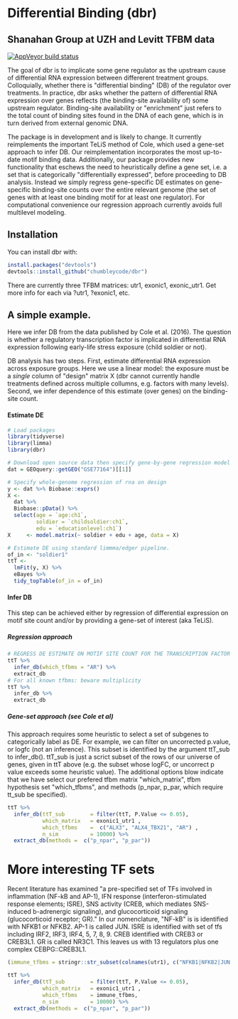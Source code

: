 
<!-- README.md is generated from README.Rmd. Please edit that file -->
Differential Binding (dbr)
==========================

Shanahan Group at UZH and Levitt TFBM data
------------------------------------------

<!-- [![Travis build status](https://travis-ci.org/chumbleycode/dbr.svg?branch=master)](https://travis-ci.org/chumbleycode/dbr) -->
[![AppVeyor build status](https://ci.appveyor.com/api/projects/status/github/chumbleycode/dbr?branch=master&svg=true)](https://ci.appveyor.com/project/chumbleycode/dbr)

The goal of dbr is to implicate some gene regulator as the upstream cause of differential RNA expression between differerent treatment groups. Colloquially, whether there is "differential binding" (DB) of the regulator over treatments. In practice, dbr asks whether the pattern of differential RNA expression over genes reflects (the binding-site availability of) some upstream regulator. Binding-site availability or "enrichment" just refers to the total count of binding sites found in the DNA of each gene, which is in turn derived from external genomic DNA.

The package is in development and is likely to change. It currently reimplements the important TeLiS method of Cole, which used a gene-set approach to infer DB. Our reimplementation incorporates the most up-to-date motif binding data. Additionally, our package provides new functionality that eschews the need to heuristically define a gene set, i.e. a set that is categorically "differentially expressed", before proceeding to DB analysis. Instead we simply regress gene-specific DE estimates on gene-specific binding-site counts over the entire relevant genome (the set of genes with at least one binding motif for at least one regulator). For computational convenience our regression approach currently avoids full multilevel modeling.

Installation
------------

You can install dbr with:

``` r
install.packages("devtools")
devtools::install_github("chumbleycode/dbr")
```

There are currently three TFBM matrices: utr1, exonic1, exonic\_utr1. Get more info for each via ?utr1, ?exonic1, etc.

A simple example.
-----------------

Here we infer DB from the data published by Cole et al. (2016). The question is whether a regulatory transcription factor is implicated in differential RNA expression following early-life stress exposure (child soldier or not).

DB analysis has two steps. First, estimate differential RNA expression across exposure groups. Here we use a linear model: the exposure must be a *single* column of "design" matrix X (dbr cannot currently handle treatments defined across multiple collumns, e.g. factors with many levels). Second, we infer dependence of this estimate (over genes) on the binding-site count.

#### Estimate DE

``` r
# Load packages
library(tidyverse)
library(limma)
library(dbr)

# Download open source data then specify gene-by-gene regression model
dat = GEOquery::getGEO("GSE77164")[[1]]

# Specify whole-genome regression of rna on design
y <- dat %>% Biobase::exprs()
X <-
  dat %>%
  Biobase::pData() %>%
  select(age = `age:ch1`,
         soldier = `childsoldier:ch1`,
         edu = `educationlevel:ch1`)
X     <- model.matrix(~ soldier + edu + age, data = X) 

# Estimate DE using standard limmma/edger pipeline. 
of_in <- "soldier1"
ttT <-
  lmFit(y, X) %>%
  eBayes %>%
  tidy_topTable(of_in = of_in)
```

#### Infer DB

This step can be achieved either by regression of differential expression on motif site count and/or by providing a gene-set of interest (aka TeLiS).

##### Regression approach

``` r
# REGRESS DE ESTIMATE ON MOTIF SITE COUNT FOR THE TRANSCRIPTION FACTOR "AR"
ttT %>%
  infer_db(which_tfbms = "AR") %>%
  extract_db
# For all known tfbms: beware multiplicity
ttT %>%
  infer_db %>%
  extract_db
```

##### Gene-set approach (see Cole et al)

This approach requires some heuristic to select a set of subgenes to categorically label as DE. For example, we can filter on uncorrected p.value, or logfc (not an inference). This subset is identified by the argument ttT\_sub to infer\_db(). ttT\_sub is just a scrict subset of the rows of our universe of genes, given in ttT above (e.g. the subset whose logFC, or uncorrect p value exceeds some heuristic value). The additional options blow indicate that we have select our prefered tfbm matrix "which\_matrix", tfbm hypothesis set "which\_tfbms", and methods (p\_npar, p\_par, which require tt\_sub be specified).

``` r
ttT %>%
  infer_db(ttT_sub        = filter(ttT, P.Value <= 0.05),
           which_matrix   = exonic1_utr1 ,
           which_tfbms    =  c("ALX3", "ALX4_TBX21", "AR") ,
           n_sim          = 10000) %>%
  extract_db(methods =  c("p_npar", "p_par")) 
```

More interesting TF sets
========================

Recent literature has examined "a pre-specified set of TFs involved in inflammation (NF-kB and AP-1), IFN response (interferon-stimulated response elements; ISRE), SNS activity (CREB, which mediates SNS-induced b-adrenergic signaling), and glucocorticoid signaling (glucocorticoid receptor; GR)." In our nomenclature, "NF-kB" is is identified with NFKB1 or NFKB2. AP-1 is called JUN. ISRE is identified with set of tfs including IRF2, IRF3, IRF4, 5, 7, 8, 9. CREB identified with CREB3 or CREB3L1. GR is called NR3C1. This leaves us with 13 regulators plus one complex CEBPG::CREB3L1.

``` r
(immune_tfbms = stringr::str_subset(colnames(utr1), c("NFKB1|NFKB2|JUN|IRF2|IRF3|IRF4|IRF5|IRF7|IRF8|IRF9|CREB3|CREB3L1|NR3C1")))

ttT %>%
  infer_db(ttT_sub        = filter(ttT, P.Value <= 0.05),
           which_matrix   = exonic1_utr1 ,
           which_tfbms    = immune_tfbms,
           n_sim          = 10000) %>%
  extract_db(methods =  c("p_npar", "p_par")) 
```

